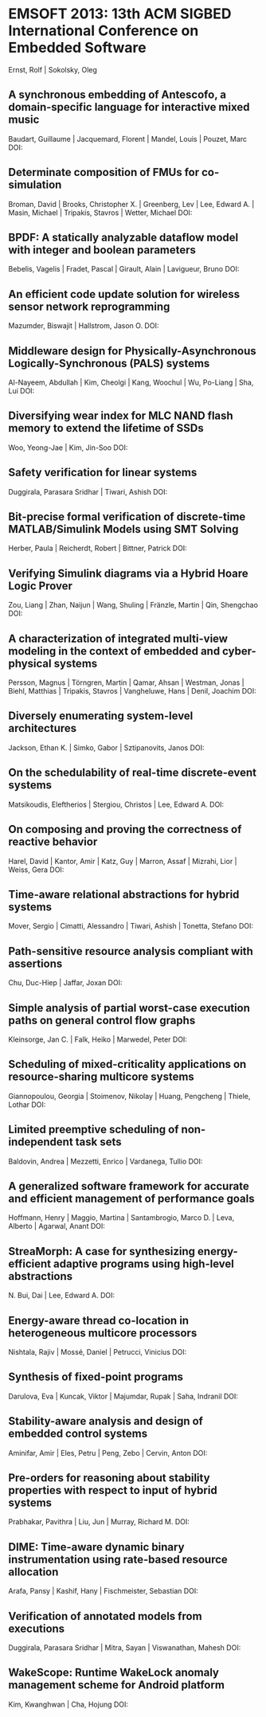# EMSOFT 2013: 13th ACM SIGBED International Conference on Embedded Software
Ernst, Rolf | Sokolsky, Oleg

## A synchronous embedding of Antescofo, a domain-specific language for interactive mixed music
Baudart, Guillaume | Jacquemard, Florent | Mandel, Louis | Pouzet, Marc
DOI: 

## Determinate composition of FMUs for co-simulation
Broman, David | Brooks, Christopher X. | Greenberg, Lev | Lee, Edward A. | Masin, Michael | Tripakis, Stavros | Wetter, Michael
DOI: 

## BPDF: A statically analyzable dataflow model with integer and boolean parameters
Bebelis, Vagelis | Fradet, Pascal | Girault, Alain | Lavigueur, Bruno
DOI: 

## An efficient code update solution for wireless sensor network reprogramming
Mazumder, Biswajit | Hallstrom, Jason O.
DOI: 

## Middleware design for Physically-Asynchronous Logically-Synchronous (PALS) systems
Al-Nayeem, Abdullah | Kim, Cheolgi | Kang, Woochul | Wu, Po-Liang | Sha, Lui
DOI: 

## Diversifying wear index for MLC NAND flash memory to extend the lifetime of SSDs
Woo, Yeong-Jae | Kim, Jin-Soo
DOI: 

## Safety verification for linear systems
Duggirala, Parasara Sridhar | Tiwari, Ashish
DOI: 

## Bit-precise formal verification of discrete-time MATLAB/Simulink Models using SMT Solving
Herber, Paula | Reicherdt, Robert | Bittner, Patrick
DOI: 

## Verifying Simulink diagrams via a Hybrid Hoare Logic Prover
Zou, Liang | Zhan, Naijun | Wang, Shuling | Fränzle, Martin | Qin, Shengchao
DOI: 

## A characterization of integrated multi-view modeling in the context of embedded and cyber-physical systems
Persson, Magnus | Törngren, Martin | Qamar, Ahsan | Westman, Jonas | Biehl, Matthias | Tripakis, Stavros | Vangheluwe, Hans | Denil, Joachim
DOI: 

## Diversely enumerating system-level architectures
Jackson, Ethan K. | Simko, Gabor | Sztipanovits, Janos
DOI: 

## On the schedulability of real-time discrete-event systems
Matsikoudis, Eleftherios | Stergiou, Christos | Lee, Edward A.
DOI: 

## On composing and proving the correctness of reactive behavior
Harel, David | Kantor, Amir | Katz, Guy | Marron, Assaf | Mizrahi, Lior | Weiss, Gera
DOI: 

## Time-aware relational abstractions for hybrid systems
Mover, Sergio | Cimatti, Alessandro | Tiwari, Ashish | Tonetta, Stefano
DOI: 

## Path-sensitive resource analysis compliant with assertions
Chu, Duc-Hiep | Jaffar, Joxan
DOI: 

## Simple analysis of partial worst-case execution paths on general control flow graphs
Kleinsorge, Jan C. | Falk, Heiko | Marwedel, Peter
DOI: 

## Scheduling of mixed-criticality applications on resource-sharing multicore systems
Giannopoulou, Georgia | Stoimenov, Nikolay | Huang, Pengcheng | Thiele, Lothar
DOI: 

## Limited preemptive scheduling of non-independent task sets
Baldovin, Andrea | Mezzetti, Enrico | Vardanega, Tullio
DOI: 

## A generalized software framework for accurate and efficient management of performance goals
Hoffmann, Henry | Maggio, Martina | Santambrogio, Marco D. | Leva, Alberto | Agarwal, Anant
DOI: 

## StreaMorph: A case for synthesizing energy-efficient adaptive programs using high-level abstractions
N. Bui, Dai | Lee, Edward A.
DOI: 

## Energy-aware thread co-location in heterogeneous multicore processors
Nishtala, Rajiv | Mossé, Daniel | Petrucci, Vinicius
DOI: 

## Synthesis of fixed-point programs
Darulova, Eva | Kuncak, Viktor | Majumdar, Rupak | Saha, Indranil
DOI: 

## Stability-aware analysis and design of embedded control systems
Aminifar, Amir | Eles, Petru | Peng, Zebo | Cervin, Anton
DOI: 

## Pre-orders for reasoning about stability properties with respect to input of hybrid systems
Prabhakar, Pavithra | Liu, Jun | Murray, Richard M.
DOI: 

## DIME: Time-aware dynamic binary instrumentation using rate-based resource allocation
Arafa, Pansy | Kashif, Hany | Fischmeister, Sebastian
DOI: 

## Verification of annotated models from executions
Duggirala, Parasara Sridhar | Mitra, Sayan | Viswanathan, Mahesh
DOI: 

## WakeScope: Runtime WakeLock anomaly management scheme for Android platform
Kim, Kwanghwan | Cha, Hojung
DOI: 

